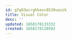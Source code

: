 ```yaml
---
id: g7q83wirghbavc8539uezzk
title: Visual Color
desc: ''
updated: 1658178133332
created: 1658178120502
---
```


